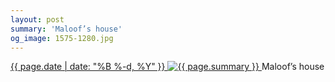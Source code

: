 ```yaml
---
layout: post
summary: 'Maloof’s house'
og_image: 1575-1280.jpg
---
```


<p>
 <time>
  <a href="/1575">
   {{ page.date | date: "%B %-d, %Y" }}
  </a>
 </time>
 <a href="/1575">
  <img alt="{{ page.summary }}" data-taken="1/8/2022" sizes="(min-width: 700px) 50vw, calc(100vw - 2rem)" src="{{ site.assets_url }}/1575-640.jpg" srcset="{{ site.assets_url }}/1575-320.jpg 320w, {{ site.assets_url }}/1575-640.jpg 640w, {{ site.assets_url }}/1575-960.jpg 960w, {{ site.assets_url }}/1575-1280.jpg 1280w"/>
 </a>
 <span>
  Maloof’s house
 </span>
</p>
